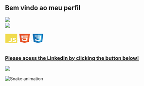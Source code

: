 ## Bem vindo ao meu perfil
<div>
  <a href="https://github.com/LeonardoSantosCruz">
  <img height="180em" src="https://github-readme-stats.vercel.app/api?username=LeonardoSantosCruz&show_icons=true&theme=tokyonight&include_all_commits=true&count_private=true"/>
    </div>
<div>
  <a href="https://github.com/LeonardoSantosCruz">
  
  <img height="180em" src="https://github-readme-stats.vercel.app/api/top-langs/?username=LeonardoSantosCruz&layout=compact&langs_count=6&theme=tokyonight"/>
</div>
<div style="display: inline_block"><br>
  <img align="center" alt="Js" height="30" width="40" src="https://raw.githubusercontent.com/devicons/devicon/master/icons/javascript/javascript-plain.svg">
  <img align="center" alt="HTML" height="30" width="40" src="https://raw.githubusercontent.com/devicons/devicon/master/icons/html5/html5-original.svg">
  <img align="center" alt="CSS" height="30" width="40" src="https://raw.githubusercontent.com/devicons/devicon/master/icons/css3/css3-original.svg">
</div>
 
 <br>
 
  ### Please acess the LinkedIn by clicking the button below!
 
<div> 
  <a href="https://www.linkedin.com/in/leonardo-dos-santos-cruz-134377190/" target="_blank"></a> 
  <img src="https://img.shields.io/badge/-LinkedIn-%230077B5?style=for-the-badge&logo=linkedin&logoColor=white">
 
  ![Snake animation](https://github.com/LeonardoSantosCruz/LeonardoSantosCruz/blob/output/github-contribution-grid-snake.svg)

</div>
